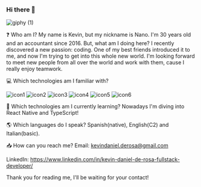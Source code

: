 ### Hi there 👋

![giphy (1)](https://user-images.githubusercontent.com/67548554/124121445-47fb8380-da4b-11eb-92ef-c848bd22322d.gif)


❓ Who am I? My name is Kevin, but my nickname is Nano. I'm 30 years old and an accountant since 2016. But, what am I doing here? I recently discovered a new passion: coding. One of my best friends introduced it to me, and now I'm trying to get into this whole new world. I'm looking forward to meet new people from all over the world and work with them, cause I really enjoy teamwork.


💻 Which technologies am I familiar with? 

![icon1](https://user-images.githubusercontent.com/67548554/124062597-5d4ebe80-da07-11eb-9d8f-2a19b6a92b8d.png)
![icon2](https://user-images.githubusercontent.com/67548554/124062601-5de75500-da07-11eb-898b-0fbdc60ad142.png)
![icon3](https://user-images.githubusercontent.com/67548554/124062602-5e7feb80-da07-11eb-9fe2-50452ce511ea.png)
![icon4](https://user-images.githubusercontent.com/67548554/124062603-5e7feb80-da07-11eb-9c96-acd07305b5ad.png)
![icon5](https://user-images.githubusercontent.com/67548554/124062604-5f188200-da07-11eb-88ef-6d6babf92952.png)
![icon6](https://user-images.githubusercontent.com/67548554/124062605-5f188200-da07-11eb-98d2-be270c23b6bf.png)


🚀 Which technologies am I currently learning? Nowadays I'm diving into React Native and TypeScript!



🌎 Which languages do I speak? Spanish(native), English(C2) and Italian(basic).



📥 How can you reach me? Email: kevindaniel.derosa@gmail.com

LinkedIn: https://www.linkedin.com/in/kevin-daniel-de-rosa-fullstack-developer/

Thank you for reading me, I'll be waiting for your contact!

<!--
**kddr10/kddr10** is a ✨ _special_ ✨ repository because its `README.md` (this file) appears on your GitHub profile.

Here are some ideas to get you started:

- 🔭 I’m currently working on ...
- 🌱 I’m currently learning ...
- 👯 I’m looking to collaborate on ...
- 🤔 I’m looking for help with ...
- 💬 Ask me about ...
- 📫 How to reach me: ...
- 😄 Pronouns: ...
- ⚡ Fun fact: ...
-->
